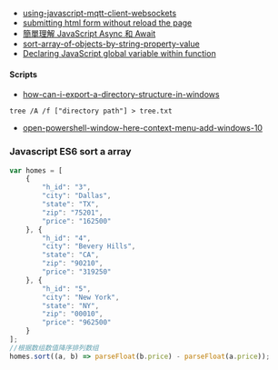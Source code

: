 - [using-javascript-mqtt-client-websockets](http://www.steves-internet-guide.com/using-javascript-mqtt-client-websockets/)
- [submitting html form without reload the page](https://www.codexpedia.com/javascript/submitting-html-form-without-reload-the-page/)
- [簡單理解 JavaScript Async 和 Await](https://www.oxxostudio.tw/articles/201908/js-async-await.html)
- [sort-array-of-objects-by-string-property-value](https://stackoverflow.com/questions/979256/sorting-an-array-of-objects-by-property-values)
- [Declaring JavaScript global variable within function](https://www.javatpoint.com/javascript-global-variable)

#### Scripts
- [how-can-i-export-a-directory-structure-in-windows](https://superuser.com/questions/258287/how-can-i-export-a-directory-structure-in-windows)
``` shell
tree /A /f ["directory path"] > tree.txt
``` 
- [open-powershell-window-here-context-menu-add-windows-10](https://www.tenforums.com/tutorials/60175-open-powershell-window-here-context-menu-add-windows-10-a.html)

### Javascript ES6 sort a array
```JavaScript
var homes = [
    {
        "h_id": "3",
        "city": "Dallas",
        "state": "TX",
        "zip": "75201",
        "price": "162500"
    }, {
        "h_id": "4",
        "city": "Bevery Hills",
        "state": "CA",
        "zip": "90210",
        "price": "319250"
    }, {
        "h_id": "5",
        "city": "New York",
        "state": "NY",
        "zip": "00010",
        "price": "962500"
    }
];
//根据数组数值降序排列数组
homes.sort((a, b) => parseFloat(b.price) - parseFloat(a.price));
```
